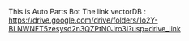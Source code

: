 This is Auto Parts Bot
The link vectorDB : https://drive.google.com/drive/folders/1o2Y-BLNWNFT5zesysd2n3QZPtN0Jro3I?usp=drive_link 
